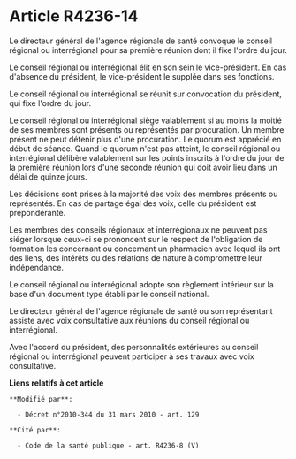 # Article R4236-14

Le  directeur général de l'agence régionale de santé convoque le conseil régional ou interrégional pour sa première réunion
dont il fixe l'ordre du jour. 

Le conseil régional ou interrégional élit en son sein le vice-président. En cas d'absence du président, le vice-président le
supplée dans ses fonctions. 

Le conseil régional ou interrégional se réunit sur convocation du président, qui fixe l'ordre du jour. 

Le conseil régional ou interrégional siège valablement si au moins la moitié de ses membres sont présents ou représentés par
procuration. Un membre présent ne peut détenir plus d'une procuration. Le quorum est apprécié en début de séance. Quand le
quorum n'est pas atteint, le conseil régional ou interrégional délibère valablement sur les points inscrits à l'ordre du jour
de la première réunion lors d'une seconde réunion qui doit avoir lieu dans un délai de quinze jours. 

Les décisions sont prises à la majorité des voix des membres présents ou représentés. En cas de partage égal des voix, celle
du président est prépondérante. 

Les membres des conseils régionaux et interrégionaux ne peuvent pas siéger lorsque ceux-ci se prononcent sur le respect de
l'obligation de formation les concernant ou concernant un pharmacien avec lequel ils ont des liens, des intérêts ou des
relations de nature à compromettre leur indépendance. 

Le conseil régional ou interrégional adopte son règlement intérieur sur la base d'un document type établi par le conseil
national. 

Le  directeur général de l'agence régionale de santé ou son représentant assiste avec voix consultative aux réunions du
conseil régional ou interrégional. 

Avec l'accord du président, des personnalités extérieures au conseil régional ou interrégional peuvent participer à ses
travaux avec voix consultative.

**Liens relatifs à cet article**

	**Modifié par**:

	  - Décret n°2010-344 du 31 mars 2010 - art. 129

	**Cité par**:

	  - Code de la santé publique - art. R4236-8 (V)
